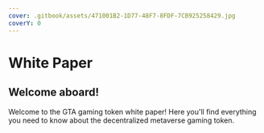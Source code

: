 ```yaml
---
cover: .gitbook/assets/471001B2-1D77-48F7-8FDF-7CB925258429.jpg
coverY: 0
---
```


# White Paper

## Welcome aboard!

Welcome to the GTA gaming token white paper! Here you'll find everything you need to know about the decentralized metaverse gaming token.
